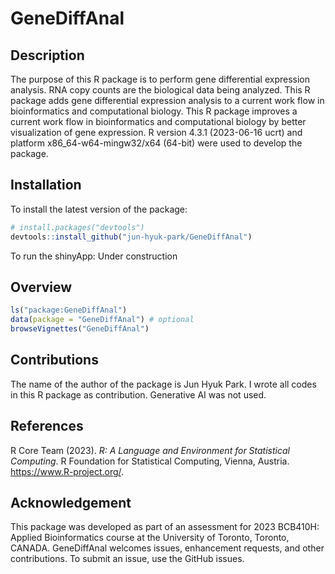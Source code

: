 
<!-- README.md is generated from README.Rmd. Please edit that file -->

# GeneDiffAnal

<!-- badges: start -->
<!-- badges: end -->

## Description

The purpose of this R package is to perform gene differential expression
analysis. RNA copy counts are the biological data being analyzed. This R
package adds gene differential expression analysis to a current work
flow in bioinformatics and computational biology. This R package
improves a current work flow in bioinformatics and computational biology
by better visualization of gene expression. R version 4.3.1 (2023-06-16
ucrt) and platform x86_64-w64-mingw32/x64 (64-bit) were used to develop
the package.

## Installation

To install the latest version of the package:

``` r
# install.packages("devtools")
devtools::install_github("jun-hyuk-park/GeneDiffAnal")
```

To run the shinyApp: Under construction

## Overview

``` r
ls("package:GeneDiffAnal")
data(package = "GeneDiffAnal") # optional
browseVignettes("GeneDiffAnal")
```

## Contributions

The name of the author of the package is Jun Hyuk Park. I wrote all
codes in this R package as contribution. Generative AI was not used.

## References

R Core Team (2023). *R: A Language and Environment for Statistical
Computing*. R Foundation for Statistical Computing, Vienna, Austria.
<https://www.R-project.org/>.

## Acknowledgement

This package was developed as part of an assessment for 2023 BCB410H:
Applied Bioinformatics course at the University of Toronto, Toronto,
CANADA. GeneDiffAnal welcomes issues, enhancement requests, and other
contributions. To submit an issue, use the GitHub issues.

